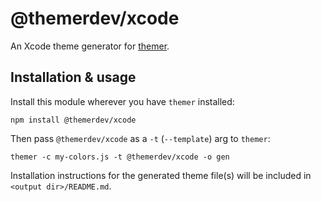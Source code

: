 # @themerdev/xcode

An Xcode theme generator for [themer](https://github.com/themerdev/themer).

## Installation & usage

Install this module wherever you have `themer` installed:

    npm install @themerdev/xcode

Then pass `@themerdev/xcode` as a `-t` (`--template`) arg to `themer`:

    themer -c my-colors.js -t @themerdev/xcode -o gen

Installation instructions for the generated theme file(s) will be included in `<output dir>/README.md`.
